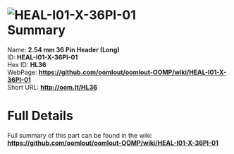 
![HEAL-I01-X-36PI-01](https://github.com/oomlout/oomlout-OOMP/blob/master/parts/HEAL-I01-X-36PI-01/HEAL-I01-X-36PI-01_420.jpg)   
Summary
=================
  
Name: __2.54 mm 36 Pin Header (Long)__    
ID: __HEAL-I01-X-36PI-01__   
Hex ID: __HL36__   
WebPage: __https://github.com/oomlout/oomlout-OOMP/wiki/HEAL-I01-X-36PI-01__   
Short URL: __http://oom.lt/HL36__   

Full Details
==========================
Full summary of this part can be found in the wiki:   
__https://github.com/oomlout/oomlout-OOMP/wiki/HEAL-I01-X-36PI-01__    

